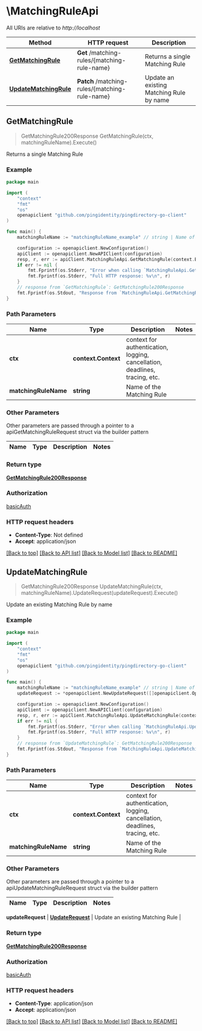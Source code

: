 # \MatchingRuleApi

All URIs are relative to *http://localhost*

Method | HTTP request | Description
------------- | ------------- | -------------
[**GetMatchingRule**](MatchingRuleApi.md#GetMatchingRule) | **Get** /matching-rules/{matching-rule-name} | Returns a single Matching Rule
[**UpdateMatchingRule**](MatchingRuleApi.md#UpdateMatchingRule) | **Patch** /matching-rules/{matching-rule-name} | Update an existing Matching Rule by name



## GetMatchingRule

> GetMatchingRule200Response GetMatchingRule(ctx, matchingRuleName).Execute()

Returns a single Matching Rule

### Example

```go
package main

import (
    "context"
    "fmt"
    "os"
    openapiclient "github.com/pingidentity/pingdirectory-go-client"
)

func main() {
    matchingRuleName := "matchingRuleName_example" // string | Name of the Matching Rule

    configuration := openapiclient.NewConfiguration()
    apiClient := openapiclient.NewAPIClient(configuration)
    resp, r, err := apiClient.MatchingRuleApi.GetMatchingRule(context.Background(), matchingRuleName).Execute()
    if err != nil {
        fmt.Fprintf(os.Stderr, "Error when calling `MatchingRuleApi.GetMatchingRule``: %v\n", err)
        fmt.Fprintf(os.Stderr, "Full HTTP response: %v\n", r)
    }
    // response from `GetMatchingRule`: GetMatchingRule200Response
    fmt.Fprintf(os.Stdout, "Response from `MatchingRuleApi.GetMatchingRule`: %v\n", resp)
}
```

### Path Parameters


Name | Type | Description  | Notes
------------- | ------------- | ------------- | -------------
**ctx** | **context.Context** | context for authentication, logging, cancellation, deadlines, tracing, etc.
**matchingRuleName** | **string** | Name of the Matching Rule | 

### Other Parameters

Other parameters are passed through a pointer to a apiGetMatchingRuleRequest struct via the builder pattern


Name | Type | Description  | Notes
------------- | ------------- | ------------- | -------------


### Return type

[**GetMatchingRule200Response**](GetMatchingRule200Response.md)

### Authorization

[basicAuth](../README.md#basicAuth)

### HTTP request headers

- **Content-Type**: Not defined
- **Accept**: application/json

[[Back to top]](#) [[Back to API list]](../README.md#documentation-for-api-endpoints)
[[Back to Model list]](../README.md#documentation-for-models)
[[Back to README]](../README.md)


## UpdateMatchingRule

> GetMatchingRule200Response UpdateMatchingRule(ctx, matchingRuleName).UpdateRequest(updateRequest).Execute()

Update an existing Matching Rule by name

### Example

```go
package main

import (
    "context"
    "fmt"
    "os"
    openapiclient "github.com/pingidentity/pingdirectory-go-client"
)

func main() {
    matchingRuleName := "matchingRuleName_example" // string | Name of the Matching Rule
    updateRequest := *openapiclient.NewUpdateRequest([]openapiclient.Operation{*openapiclient.NewOperation(openapiclient.EnumOperation("add"), "Path_example")}) // UpdateRequest | Update an existing Matching Rule

    configuration := openapiclient.NewConfiguration()
    apiClient := openapiclient.NewAPIClient(configuration)
    resp, r, err := apiClient.MatchingRuleApi.UpdateMatchingRule(context.Background(), matchingRuleName).UpdateRequest(updateRequest).Execute()
    if err != nil {
        fmt.Fprintf(os.Stderr, "Error when calling `MatchingRuleApi.UpdateMatchingRule``: %v\n", err)
        fmt.Fprintf(os.Stderr, "Full HTTP response: %v\n", r)
    }
    // response from `UpdateMatchingRule`: GetMatchingRule200Response
    fmt.Fprintf(os.Stdout, "Response from `MatchingRuleApi.UpdateMatchingRule`: %v\n", resp)
}
```

### Path Parameters


Name | Type | Description  | Notes
------------- | ------------- | ------------- | -------------
**ctx** | **context.Context** | context for authentication, logging, cancellation, deadlines, tracing, etc.
**matchingRuleName** | **string** | Name of the Matching Rule | 

### Other Parameters

Other parameters are passed through a pointer to a apiUpdateMatchingRuleRequest struct via the builder pattern


Name | Type | Description  | Notes
------------- | ------------- | ------------- | -------------

 **updateRequest** | [**UpdateRequest**](UpdateRequest.md) | Update an existing Matching Rule | 

### Return type

[**GetMatchingRule200Response**](GetMatchingRule200Response.md)

### Authorization

[basicAuth](../README.md#basicAuth)

### HTTP request headers

- **Content-Type**: application/json
- **Accept**: application/json

[[Back to top]](#) [[Back to API list]](../README.md#documentation-for-api-endpoints)
[[Back to Model list]](../README.md#documentation-for-models)
[[Back to README]](../README.md)

